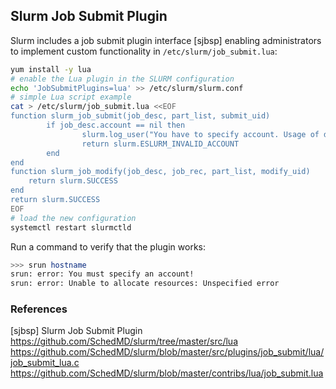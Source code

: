 ## Slurm Job Submit Plugin

Slurm includes a job submit plugin interface [sjbsp] enabling administrators to
implement custom functionality in `/etc/slurm/job_submit.lua`:

```bash
yum install -y lua
# enable the Lua plugin in the SLURM configuration
echo 'JobSubmitPlugins=lua' >> /etc/slurm/slurm.conf
# simple Lua script example
cat > /etc/slurm/job_submit.lua <<EOF
function slurm_job_submit(job_desc, part_list, submit_uid)
        if job_desc.account == nil then
                slurm.log_user("You have to specify account. Usage of default accounts is forbidden.")
                return slurm.ESLURM_INVALID_ACCOUNT
        end
end
function slurm_job_modify(job_desc, job_rec, part_list, modify_uid)
    return slurm.SUCCESS
end
return slurm.SUCCESS
EOF
# load the new configuration
systemctl restart slurmctld
```

Run a command to verify that the plugin works:

```bash
>>> srun hostname
srun: error: You must specify an account!
srun: error: Unable to allocate resources: Unspecified error
```


### References

[sjbsp] Slurm Job Submit Plugin
<https://github.com/SchedMD/slurm/tree/master/src/lua>  
<https://github.com/SchedMD/slurm/blob/master/src/plugins/job_submit/lua/job_submit_lua.c>  
<https://github.com/SchedMD/slurm/blob/master/contribs/lua/job_submit.lua>
